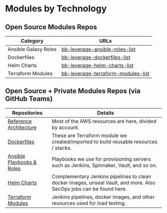 # Modules by Technology

## **Open Source Modules Repos**

| Category              | URLs                                                                                |
|-----------------------|-------------------------------------------------------------------------------------|
| Ansible Galaxy Roles  | [bb-leverage-ansible-roles-list](https://github.com/topics/bb-le-mod-ansible-role)  |
| Dockerfiles           | [bb-leverage-dockerfiles-list](https://github.com/topics/bb-le-mod-docker)          |
| Helm Charts           | [bb-leverage-helm-charts-list](https://github.com/topics/bb-le-mod-helm)            |
| Terraform Modules     | [bb-leverage-terraform-modules-list](https://github.com/topics/bb-le-mod-terraform) |


## **Open Source + Private Modules Repos (via GitHub Teams)**

| Repositories                                                                                                           | Details                                                                                                                   |
|------------------------------------------------------------------------------------------------------------------------|---------------------------------------------------------------------------------------------------------------------------|
| [Reference Architecture](https://github.com/orgs/binbashar/teams/leverage-ref-architecture-aws-dev/repositories)       | Most of the AWS resources are here, divided by account.                                                                   |
| [Dockerfiles](https://github.com/orgs/binbashar/teams/leverage-project-docker-dev/repositories)                        | These are Terraform module we created/imported to build reusable resources / stacks.                                      |
| [Ansible Playbooks & Roles](https://github.com/orgs/binbashar/teams/leverage-project-ansible-dev/repositories)         | Playbooks we use for provisioning servers such as Jenkins, Spinnaker, Vault, and so on.                                   |
| [Helm Charts](https://github.com/orgs/binbashar/teams/leverage-project-helm-dev/repositories)                          | Complementary Jenkins pipelines to clean docker images, unseal Vault, and more. Also SecOps jobs can be found here.       |
| [Terraform Modules](https://github.com/orgs/binbashar/teams/leverage-project-terraform-dev/repositories)               | Jenkins pipelines, docker images, and other resources used for load testing.                                              |
